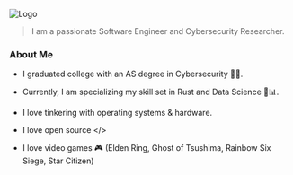 ![Logo](https://github.com/V0idMatr1x/host_discovery/assets/88049272/aa6bda48-2928-45dd-87f3-d1e50940eb49)

> I am a passionate Software Engineer and Cybersecurity Researcher.

### About Me

- I graduated college with an AS degree in Cybersecurity 👨‍🎓.

- Currently, I am specializing my skill set in Rust and Data Science 🦀📊.

- I love tinkering with operating systems & hardware.

- I love open source </>

- I love video games 🎮 (Elden Ring, Ghost of Tsushima, Rainbow Six Siege, Star Citizen)
